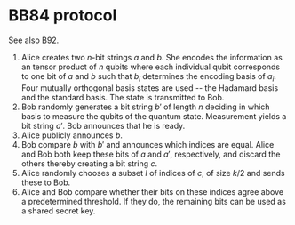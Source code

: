 # BB84 protocol

See also [B92](B92.md).

1. Alice creates two $n$-bit strings $a$ and $b$. She encodes the information
   as an tensor product of $n$ qubits where each individual qubit corresponds
   to one bit of $a$ and $b$ such that $b_i$ determines the encoding basis of
   $a_i$. Four mutually orthogonal basis states are used -- the Hadamard basis
   and the standard basis. The state is transmitted to Bob.
2. Bob randomly generates a bit string $b'$ of length $n$ deciding in which
   basis to measure the qubits of the quantum state. Measurement yields a bit
   string $a'$. Bob announces that he is ready.
3. Alice publicly announces $b$.
4. Bob compare $b$ with $b'$ and announces which indices are equal. Alice and
   Bob both keep these bits of $a$ and $a'$, respectively, and discard the
   others thereby creating a bit string $c$.
5. Alice randomly chooses a subset $I$ of indices of $c$, of size $k / 2$ and 
   sends these to Bob.
6. Alice and Bob compare whether their bits on these indices agree above a
   predetermined threshold. If they do, the remaining bits can be used as
   a shared secret key.
